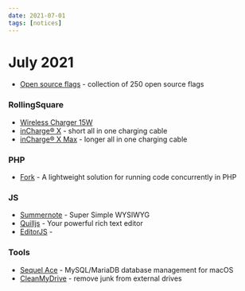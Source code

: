 ```yaml
---
date: 2021-07-01
tags: [notices]
---
```


# July 2021

* [Open source flags](https://flagpack.xyz/) - collection of 250 open source flags

### RollingSquare

* [Wireless Charger 15W](https://rollingsquare.com/collections/wireless/products/wireless-charger-15w)
* [inCharge® X](https://rollingsquare.com/products/incharge-x) - short all in one charging cable
* [inCharge® X Max](https://rollingsquare.com/products/incharge-x-max) - longer all in one charging cable

### PHP

* [Fork](https://github.com/spatie/fork) - A lightweight solution for running code concurrently in PHP

### JS

* [Summernote](https://summernote.org/) - Super Simple WYSIWYG
* [Quilljs](https://quilljs.com/) - Your powerful rich text editor
* [EditorJS](https://editorjs.io/) - 

### Tools

* [Sequel Ace](https://github.com/Sequel-Ace/Sequel-Ace) - MySQL/MariaDB database management for macOS
* [CleanMyDrive](https://macpaw.com/cleanmydrive) - remove junk from external drives